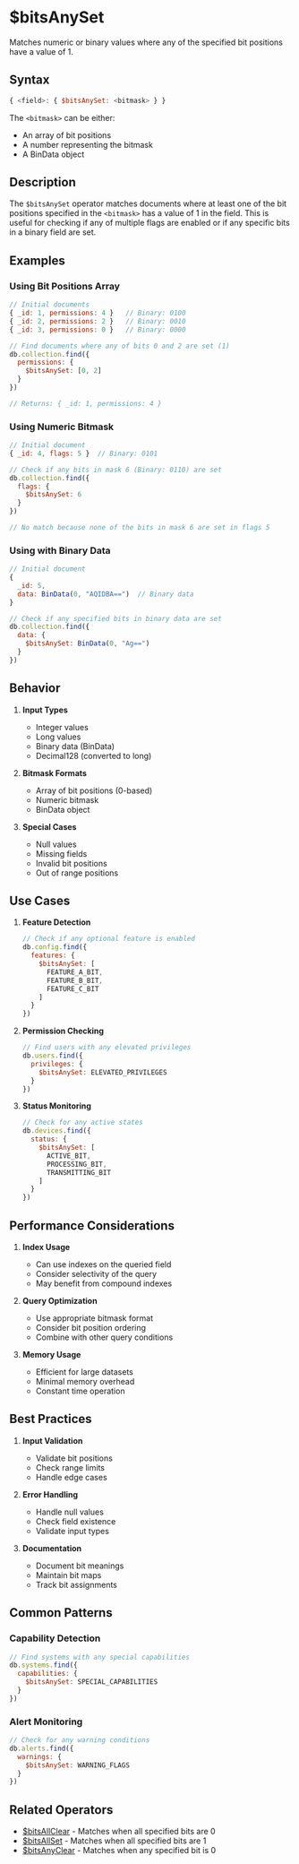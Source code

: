 # $bitsAnySet

Matches numeric or binary values where any of the specified bit positions have a value of 1.

## Syntax

```javascript
{ <field>: { $bitsAnySet: <bitmask> } }
```

The `<bitmask>` can be either:
- An array of bit positions
- A number representing the bitmask
- A BinData object

## Description

The `$bitsAnySet` operator matches documents where at least one of the bit positions specified in the `<bitmask>` has a value of 1 in the field. This is useful for checking if any of multiple flags are enabled or if any specific bits in a binary field are set.

## Examples

### Using Bit Positions Array

```javascript
// Initial documents
{ _id: 1, permissions: 4 }   // Binary: 0100
{ _id: 2, permissions: 2 }   // Binary: 0010
{ _id: 3, permissions: 0 }   // Binary: 0000

// Find documents where any of bits 0 and 2 are set (1)
db.collection.find({
  permissions: {
    $bitsAnySet: [0, 2]
  }
})

// Returns: { _id: 1, permissions: 4 }
```

### Using Numeric Bitmask

```javascript
// Initial document
{ _id: 4, flags: 5 }  // Binary: 0101

// Check if any bits in mask 6 (Binary: 0110) are set
db.collection.find({
  flags: {
    $bitsAnySet: 6
  }
})

// No match because none of the bits in mask 6 are set in flags 5
```

### Using with Binary Data

```javascript
// Initial document
{
  _id: 5,
  data: BinData(0, "AQIDBA==")  // Binary data
}

// Check if any specified bits in binary data are set
db.collection.find({
  data: {
    $bitsAnySet: BinData(0, "Ag==")
  }
})
```

## Behavior

1. **Input Types**
   - Integer values
   - Long values
   - Binary data (BinData)
   - Decimal128 (converted to long)

2. **Bitmask Formats**
   - Array of bit positions (0-based)
   - Numeric bitmask
   - BinData object

3. **Special Cases**
   - Null values
   - Missing fields
   - Invalid bit positions
   - Out of range positions

## Use Cases

1. **Feature Detection**
   ```javascript
   // Check if any optional feature is enabled
   db.config.find({
     features: {
       $bitsAnySet: [
         FEATURE_A_BIT,
         FEATURE_B_BIT,
         FEATURE_C_BIT
       ]
     }
   })
   ```

2. **Permission Checking**
   ```javascript
   // Find users with any elevated privileges
   db.users.find({
     privileges: {
       $bitsAnySet: ELEVATED_PRIVILEGES
     }
   })
   ```

3. **Status Monitoring**
   ```javascript
   // Check for any active states
   db.devices.find({
     status: {
       $bitsAnySet: [
         ACTIVE_BIT,
         PROCESSING_BIT,
         TRANSMITTING_BIT
       ]
     }
   })
   ```

## Performance Considerations

1. **Index Usage**
   - Can use indexes on the queried field
   - Consider selectivity of the query
   - May benefit from compound indexes

2. **Query Optimization**
   - Use appropriate bitmask format
   - Consider bit position ordering
   - Combine with other query conditions

3. **Memory Usage**
   - Efficient for large datasets
   - Minimal memory overhead
   - Constant time operation

## Best Practices

1. **Input Validation**
   - Validate bit positions
   - Check range limits
   - Handle edge cases

2. **Error Handling**
   - Handle null values
   - Check field existence
   - Validate input types

3. **Documentation**
   - Document bit meanings
   - Maintain bit maps
   - Track bit assignments

## Common Patterns

### Capability Detection

```javascript
// Find systems with any special capabilities
db.systems.find({
  capabilities: {
    $bitsAnySet: SPECIAL_CAPABILITIES
  }
})
```

### Alert Monitoring

```javascript
// Check for any warning conditions
db.alerts.find({
  warnings: {
    $bitsAnySet: WARNING_FLAGS
  }
})
```

## Related Operators

- [$bitsAllClear](bitsallclear.md) - Matches when all specified bits are 0
- [$bitsAllSet](bitsallset.md) - Matches when all specified bits are 1
- [$bitsAnyClear](bitsanyclear.md) - Matches when any specified bit is 0 